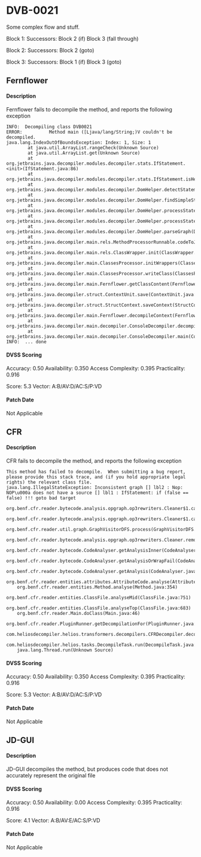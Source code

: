 # DVB-0021
Some complex flow and stuff.

Block 1:
Successors: Block 2 (if)
            Block 3 (fall through)

Block 2:
Successors: Block 2 (goto)

Block 3:
Successors: Block 1 (if)
            Block 3 (goto)

##  Fernflower
#### Description
Fernflower fails to decompile the method, and reports the following exception

```
INFO:  Decompiling class DVB0021
ERROR:          Method main ([Ljava/lang/String;)V couldn't be decompiled.
java.lang.IndexOutOfBoundsException: Index: 1, Size: 1
        at java.util.ArrayList.rangeCheck(Unknown Source)
        at java.util.ArrayList.get(Unknown Source)
        at org.jetbrains.java.decompiler.modules.decompiler.stats.IfStatement.<init>(IfStatement.java:86)
        at org.jetbrains.java.decompiler.modules.decompiler.stats.IfStatement.isHead(IfStatement.java:199)
        at org.jetbrains.java.decompiler.modules.decompiler.DomHelper.detectStatement(DomHelper.java:683)
        at org.jetbrains.java.decompiler.modules.decompiler.DomHelper.findSimpleStatements(DomHelper.java:611)
        at org.jetbrains.java.decompiler.modules.decompiler.DomHelper.processStatement(DomHelper.java:374)
        at org.jetbrains.java.decompiler.modules.decompiler.DomHelper.processStatement(DomHelper.java:323)
        at org.jetbrains.java.decompiler.modules.decompiler.DomHelper.parseGraph(DomHelper.java:214)
        at org.jetbrains.java.decompiler.main.rels.MethodProcessorRunnable.codeToJava(MethodProcessorRunnable.java:122)
        at org.jetbrains.java.decompiler.main.rels.ClassWrapper.init(ClassWrapper.java:86)
        at org.jetbrains.java.decompiler.main.ClassesProcessor.initWrappers(ClassesProcessor.java:303)
        at org.jetbrains.java.decompiler.main.ClassesProcessor.writeClass(ClassesProcessor.java:250)
        at org.jetbrains.java.decompiler.main.Fernflower.getClassContent(Fernflower.java:87)
        at org.jetbrains.java.decompiler.struct.ContextUnit.save(ContextUnit.java:111)
        at org.jetbrains.java.decompiler.struct.StructContext.saveContext(StructContext.java:72)
        at org.jetbrains.java.decompiler.main.Fernflower.decompileContext(Fernflower.java:54)
        at org.jetbrains.java.decompiler.main.decompiler.ConsoleDecompiler.decompileContext(ConsoleDecompiler.java:135)
        at org.jetbrains.java.decompiler.main.decompiler.ConsoleDecompiler.main(ConsoleDecompiler.java:96)
INFO:  ... done
```

#### DVSS Scoring
Accuracy: 0.50
Availability: 0.350
Access Complexity: 0.395
Practicality: 0.916

Score: 5.3
Vector: A:B/AV:D/AC:S/P:VD

#### Patch Date
Not Applicable

##  CFR
#### Description
CFR fails to decompile the method, and reports the following exception
```
This method has failed to decompile.  When submitting a bug report, please provide this stack trace, and (if you hold appropriate legal rights) the relevant class file.
java.lang.IllegalStateException: Inconsistent graph [] lbl2 : Nop: NOP\u000a does not have a source [] lbl1 : IfStatement: if (false == false) !!! goto bad target
    org.benf.cfr.reader.bytecode.analysis.opgraph.op3rewriters.Cleaner$1.call(Cleaner.java:49)
    org.benf.cfr.reader.bytecode.analysis.opgraph.op3rewriters.Cleaner$1.call(Cleaner.java:22)
    org.benf.cfr.reader.util.graph.GraphVisitorDFS.process(GraphVisitorDFS.java:68)
    org.benf.cfr.reader.bytecode.analysis.opgraph.op3rewriters.Cleaner.removeUnreachableCode(Cleaner.java:54)
    org.benf.cfr.reader.bytecode.CodeAnalyser.getAnalysisInner(CodeAnalyser.java:584)
    org.benf.cfr.reader.bytecode.CodeAnalyser.getAnalysisOrWrapFail(CodeAnalyser.java:220)
    org.benf.cfr.reader.bytecode.CodeAnalyser.getAnalysis(CodeAnalyser.java:165)
    org.benf.cfr.reader.entities.attributes.AttributeCode.analyse(AttributeCode.java:91)
    org.benf.cfr.reader.entities.Method.analyse(Method.java:354)
    org.benf.cfr.reader.entities.ClassFile.analyseMid(ClassFile.java:751)
    org.benf.cfr.reader.entities.ClassFile.analyseTop(ClassFile.java:683)
    org.benf.cfr.reader.Main.doClass(Main.java:46)
    org.benf.cfr.reader.PluginRunner.getDecompilationFor(PluginRunner.java:104)
    com.heliosdecompiler.helios.transformers.decompilers.CFRDecompiler.decompile(CFRDecompiler.java:59)
    com.heliosdecompiler.helios.tasks.DecompileTask.run(DecompileTask.java:103)
    java.lang.Thread.run(Unknown Source)
```
#### DVSS Scoring
Accuracy: 0.50
Availability: 0.350
Access Complexity: 0.395
Practicality: 0.916

Score: 5.3
Vector: A:B/AV:D/AC:S/P:VD

#### Patch Date
Not Applicable

##  JD-GUI
#### Description
JD-GUI decompiles the method, but produces code that does not accurately represent the original file

#### DVSS Scoring
Accuracy: 0.50
Availability: 0.00
Access Complexity: 0.395
Practicality: 0.916

Score: 4.1
Vector: A:B/AV:E/AC:S/P:VD

#### Patch Date
Not Applicable



